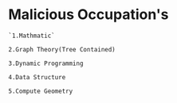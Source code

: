 # Malicious Occupation's
```
`1.Mathmatic`
```
```
2.Graph Theory(Tree Contained)
```
```
3.Dynamic Programming
```
```
4.Data Structure
```
```
5.Compute Geometry
```
